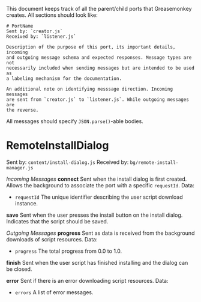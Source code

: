 This document keeps track of all the parent/child ports that Greasemonkey
creates. All sections should look like:

    # PortName
    Sent by: `creator.js`
    Received by: `listener.js`

    Description of the purpose of this port, its important details, incoming
    and outgoing message schema and expected responses. Message types are not
    necessarily included when sending messages but are intended to be used as
    a labeling mechanism for the documentation.

    An additional note on identifying messsage direction. Incoming messages
    are sent from `creator.js` to `listener.js`. While outgoing messages are
    the reverse.

All messages should specify `JSON.parse()`-able bodies.

# RemoteInstallDialog
Sent by: `content/install-dialog.js`
Received by: `bg/remote-install-manager.js`

_Incoming Messages_
**connect**
Sent when the install dialog is first created. Allows the background to
associate the port with a specific `requestId`. Data:

* `requestId` The unique identifier describing the user script download
instance.

**save**
Sent when the user presses the install button on the install dialog.
Indicates that the script should be saved.

_Outgoing Messages_
**progress**
Sent as data is received from the background downloads of script resources.
Data:

* `progress` The total progress from 0.0 to 1.0.

**finish**
Sent when the user script has finished installing and the dialog can be
closed.

**error**
Sent if there is an error downloading script resources. Data:

* `errors` A list of error messages.
